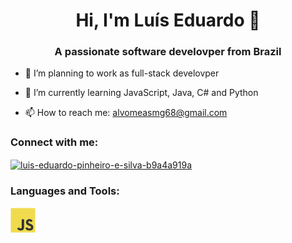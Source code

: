 <h1 align="center">Hi, I'm Luís Eduardo 👋</h1>
<h3 align="center">A passionate software develovper from Brazil</h3>

- 🔭 I’m planning to work as full-stack develovper 

- 🌱 I’m currently learning JavaScript, Java, C# and Python 
  
- 📫 How to reach me: alvomeasmg68@gmail.com

<h3 align="left">Connect with me:</h3>
<p align="left">
<a href="https://www.linkedin.com/in/luis-eduardo-pinheiro-e-silva-b9a4a919a/)" target="blank"><img align="center" src="https://cdn.jsdelivr.net/npm/simple-icons@3.0.1/icons/linkedin.svg" alt="luis-eduardo-pinheiro-e-silva-b9a4a919a" height="30" width="40" /></a>

<h3 align="left">Languages and Tools:</h3>
<p align= <a href="https://developer.mozilla.org/en-US/docs/Web/JavaScript" target="_blank"> <img src="https://raw.githubusercontent.com/devicons/devicon/master/icons/javascript/javascript-original.svg" alt="javascript" width="40" height="40"/>
